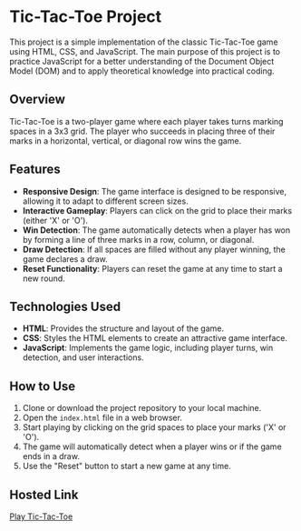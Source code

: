 # Tic-Tac-Toe Project

This project is a simple implementation of the classic Tic-Tac-Toe game using HTML, CSS, and JavaScript. The main purpose of this project is to practice JavaScript for a better understanding of the Document Object Model (DOM) and to apply theoretical knowledge into practical coding.

## Overview

Tic-Tac-Toe is a two-player game where each player takes turns marking spaces in a 3x3 grid. The player who succeeds in placing three of their marks in a horizontal, vertical, or diagonal row wins the game.

## Features

- **Responsive Design**: The game interface is designed to be responsive, allowing it to adapt to different screen sizes.
- **Interactive Gameplay**: Players can click on the grid to place their marks (either 'X' or 'O').
- **Win Detection**: The game automatically detects when a player has won by forming a line of three marks in a row, column, or diagonal.
- **Draw Detection**: If all spaces are filled without any player winning, the game declares a draw.
- **Reset Functionality**: Players can reset the game at any time to start a new round.

## Technologies Used

- **HTML**: Provides the structure and layout of the game.
- **CSS**: Styles the HTML elements to create an attractive game interface.
- **JavaScript**: Implements the game logic, including player turns, win detection, and user interactions.

## How to Use

1. Clone or download the project repository to your local machine.
2. Open the `index.html` file in a web browser.
3. Start playing by clicking on the grid spaces to place your marks ('X' or 'O').
4. The game will automatically detect when a player wins or if the game ends in a draw.
5. Use the "Reset" button to start a new game at any time.

## Hosted Link

[Play Tic-Tac-Toe](https://prathik-poojari.github.io/Tic-Tac-Toe-Game/) 



